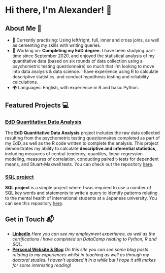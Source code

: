 # Hi there, I'm Alexander! 👋

## About Me 🚀

- 🌱 Currently practising: Using left/right, full, inner and cross joins, as well as cementing my skills with writing queries. 
- 🔭 Working on: **Completing my EdD degree.** I have been studying part-time since September 2020, and enjoyed the statistical analysis of my quantitative data (based on six rounds of data collection using a psychometric testing questionnaire) so much that I'm looking to move into data analysis & data science. I have experience using R to calculate descriptive statistics, and conduct hypothesis testing and reliability calculations. 
- 🌍 Languages: English, with experience in R and basic Python. 

## Featured Projects 💻

### [EdD Quantitative Data Analysis](https://github.com/aeodeneal/edd_analysis)

The **EdD Quantitative Data Analysis** project includes the raw data collected resulting from the psychometric testing questionnaires completed as part of my EdD, as well as the R code written to complete the analysis. This project demonstrates my ability to calculate **descriptive and inferential statistics**, including measures of central tendency, quantiles, linear regression modeling, measures of correlation, conducting paired t-tests for dependent means, and Stuart-Maxwell tests. You can check out the repository [here](https://github.com/aeodeneal/edd_analysis).

### [SQL project](https://github.com/aeodeneal/sql_project_1)

**SQL project** is a simple project where I was required to use a number of SQL key words and statements to write a query to identify patterns relating to the mental health of international students at a Japanese university. You can see this repository [here](https://github.com/aeodeneal/sql_project_1). 

## Get in Touch 📬

- **[LinkedIn](https://www.linkedin.com/in/alexander-odeneal-a9119ab7/)**
    _Here you can see my employment experience, as well as the certifications I have completed on DataCamp relating to Python, R and SQL._
- **[Personal Website & Blog](https://odeneal.blog/)**
    _On this site you can see some blog posts relating to my experiences whilst in teaching as well as through my doctoral studies. I haven't updated it in a while but I hope it still makes for some interesting reading!_



